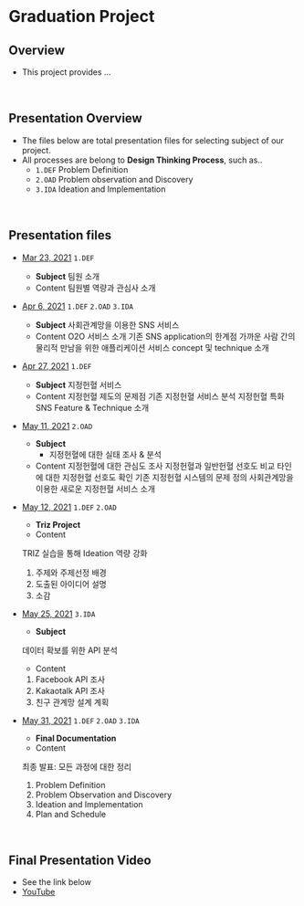 <br>

# Graduation Project

## Overview
 - This project provides ...

<br>

## Presentation Overview
 - The files below are total presentation files for selecting subject of our project.
 - All processes are belong to **Design Thinking Process**, such as..
   - `1.DEF` Problem Definition
   - `2.OAD` Problem observation and Discovery
   - `3.IDA` Ideation and Implementation

<br>

## Presentation files
 - [Mar 23, 2021](https://github.com/GC210GP/wiki-211/blob/main/presentations/210323_GraduationProject_Team5.pdf) `1.DEF`
   - **Subject** 
   팀원 소개
   - Content 
   팀원별 역량과 관심사 소개

 - [Apr 6, 2021](https://github.com/GC210GP/wiki-211/blob/main/presentations/210406_GraduationProject_Team5.pdf) `1.DEF` `2.OAD` `3.IDA`
   - **Subject** 
   사회관계망을 이용한 SNS 서비스
   - Content 
       O2O 서비스 소개
       기존 SNS application의 한계점
       가까운 사람 간의 물리적 만남을 위한 애플리케이션 서비스 concept 및 technique 소개
       

 - [Apr 27, 2021](https://github.com/GC210GP/wiki-211/blob/main/presentations/210427_GraduationProject_Team5.pdf) `1.DEF`
   - **Subject**
   지정헌혈 서비스 
   - Content
지정헌혈 제도의 문제점
기존 지정헌혈 서비스 분석
지정헌혈 특화 SNS Feature & Technique 소개

 - [May 11, 2021](https://github.com/GC210GP/wiki-211/blob/main/presentations/210511_GraduationProject_Team5.pdf) `2.OAD`
   - **Subject**
       - 지정헌혈에 대한 실태 조사 & 분석
   - Content
   지정헌혈에 대한 관심도 조사
   지정헌혈과 일반헌혈 선호도 비교
   타인에 대한 지정헌혈 선호도 확인
   기존 지정헌혈 시스템의 문제 정의
   사회관계망을 이용한 새로운 지정헌혈 서비스 소개


 - [May 12, 2021](https://github.com/GC210GP/wiki-211/blob/main/presentations/210512_GraduationProject_Team5.pdf) `1.DEF` `2.OAD`
   - **Triz Project**
   - Content
  
   TRIZ 실습을 통해 Ideation 역량 강화
   
   1. 주제와 주제선정 배경
   2. 도출된 아이디어 설명
   3. 소감
   
 - [May 25, 2021](https://github.com/GC210GP/wiki-211/blob/main/presentations/210525_GraduationProject_Team5.pdf) `3.IDA`
   - **Subject**

   데이터 확보를 위한 API 분석
   
   - Content
   
   1. Facebook API 조사
   2. Kakaotalk API 조사
   3. 친구 관계망 설계 계획
   
 - [May 31, 2021](https://github.com/GC210GP/wiki-211/blob/main/presentations/210531_GraduationProject_Team5_final_v3.pdf) `1.DEF` `2.OAD` `3.IDA`
   - **Final Documentation**
   - Content

   최종 발표: 모든 과정에 대한 정리
   
   1. Problem Definition
   2. Problem Observation and Discovery
   3. Ideation and Implementation
   4. Plan and Schedule

<br>

## Final Presentation Video
 - See the link below
 - [YouTube](https://www.youtube.com/watch?v=XOqtgyhzIsM)


 <br><br>
